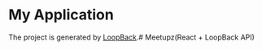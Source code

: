# My Application

The project is generated by [LoopBack](http://loopback.io).# Meetupz(React + LoopBack API)
